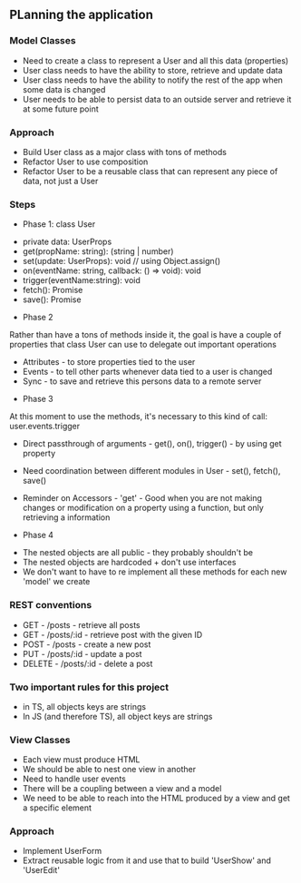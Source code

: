 ## PLanning the application

### Model Classes

- Need to create a class to represent a User and all this data (properties)
- User class needs to have the ability to store, retrieve and update data
- User class needs to have the ability to notify the rest of the app when some data is changed
- User needs to be able to persist data to an outside server and retrieve it at some future point

### Approach

- Build User class as a major class with tons of methods
- Refactor User to use composition
- Refactor User to be a reusable class that can represent any piece of data, not just a User

### Steps

- Phase 1: class User

* private data: UserProps
* get(propName: string): (string | number)
* set(update: UserProps): void // using Object.assign()
* on(eventName: string, callback: () => void): void
* trigger(eventName:string): void
* fetch(): Promise
* save(): Promise

- Phase 2

Rather than have a tons of methods inside it, the goal is have a couple of properties that class User can use to delegate out important operations

- Attributes - to store properties tied to the user
- Events - to tell other parts whenever data tied to a user is changed
- Sync - to save and retrieve this persons data to a remote server

* Phase 3

At this moment to use the methods, it's necessary to this kind of call:
user.events.trigger

- Direct passthrough of arguments - get(), on(), trigger() - by using get property
- Need coordination between different modules in User - set(), fetch(), save()

- Reminder on Accessors - 'get' - Good when you are not making changes or modification on a property using a function, but only retrieving a information

* Phase 4

- The nested objects are all public - they probably shouldn't be
- The nested objects are hardcoded + don't use interfaces
- We don't want to have to re implement all these methods for each new 'model' we create

### REST conventions

- GET - /posts - retrieve all posts
- GET - /posts/:id - retrieve post with the given ID
- POST - /posts - create a new post
- PUT - /posts/:id - update a post
- DELETE - /posts/:id - delete a post

### Two important rules for this project

- in TS, all objects keys are strings
- In JS (and therefore TS), all object keys are strings

### View Classes

- Each view must produce HTML
- We should be able to nest one view in another
- Need to handle user events
- There will be a coupling between a view and a model
- We need to be able to reach into the HTML produced by a view and get a specific element

### Approach

- Implement UserForm
- Extract reusable logic from it and use that to build 'UserShow' and 'UserEdit'
